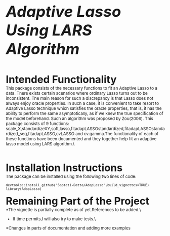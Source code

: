 
<font size = "10">_**Adaptive Lasso Using LARS Algorithm**_

<font size = "6"> **Intended Functionality**\
<font size = "2">This package consists of the necessary functions to fit an Adaptive Lasso to a data. There exists certain scenarios where ordinary Lasso turns out to be inconsistent. The main reason for such a discrepancy is that Lasso does not always enjoy oracle properties. In such a case, it is convenient to take resort to Adaptive Lasso technique which satisfies the oracle properties, that is, it has the ability to perform the same asymptotically, as if we knew the true specification of the model beforehand. Such an algorithm was proposed by Zou(2006). This package consists of 9 functions: scale_X,standardizeXY,soft,lasso,fitadapLASSOstandardized,fitadapLASSOstandardized_seq,fitadapLASSO,cvLASSO and cv.gamma.The functionality of each of these functions have been documented and they together help fit an adaptive lasso model using LARS algorithm.\

<font size = "6"> **Installation Instructions**\
<font size = "2"> The package can be installed using the following two lines of code:
```{r}
devtools::install_github("Saptati-Datta/AdapLasso",build_vignettes=TRUE)
library(AdapLasso)

```
<font size = "6"> **Remaining Part of the Project**\
<font size = "2"> 
*The vignette is partially complete as of yet.References to be added.\

* If time permits,I will also try to make tests.\

*Changes in parts of documentation and adding more examples
